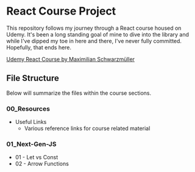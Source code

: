 # React Course Project
This repository follows my journey through a React course housed on Udemy.  It's been a long standing goal of mine to dive into the library and while I've dipped my toe in here and there, I've never fully committed.  Hopefully, that ends here.

[Udemy React Course by Maximilian Schwarzmüller](https://www.udemy.com/course/react-the-complete-guide-incl-redux/)

## File Structure
Below will summarize the files within the course sections.
### 00_Resources
* Useful Links
  * Various reference links for course related material

### 01_Next-Gen-JS
* 01 - Let vs Const
* 02 - Arrow Functions